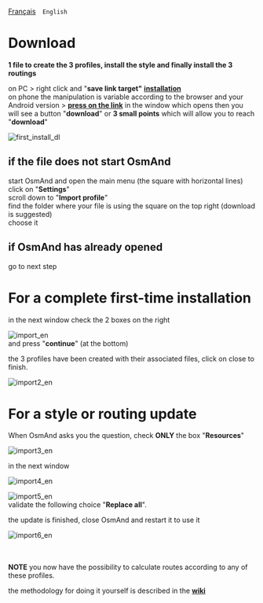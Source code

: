 [Français](installation.md)&emsp;`English`

# Download
**1 file to create the 3 profiles, install the style and finally install the 3 routings**

on PC > right click and "**save link target"** **[installation](installation.osf)**<br>
on phone the manipulation is variable according to the browser and your Android version >
 **[press on the link](installation.osf)** 
 in the window which opens then you will see a button "**download**" or **3 small points** which will allow you to reach "**download**"<br>

![first_install_dl](https://user-images.githubusercontent.com/83398215/182154084-077cbc2b-35f5-4fe1-acbe-f6842914da52.png)

## if the file does not start OsmAnd<br>
start OsmAnd and open the main menu (the square with horizontal lines)<br>
click on "**Settings**"<br>
scroll down to "**Import profile**"<br>
find the folder where your file is using the square on the top right (download is suggested)<br>
choose it<br>

## if OsmAnd has already opened
go to next step

# For a complete first-time installation
in the next window check the 2 boxes on the right<br>

![import_en](https://user-images.githubusercontent.com/83398215/184083008-61dcb1e8-20fe-4a64-a089-d41c0713cbbc.png)<br>
and press "**continue**" (at the bottom)<br>

the 3 profiles have been created with their associated files, click on close to finish.<br>

![import2_en](https://user-images.githubusercontent.com/83398215/184083483-908f0a37-e5a2-4c6b-965d-c976ce4a7e65.png)<br>

# For a style or routing update
When OsmAnd asks you the question, check **ONLY** the box "**Resources**"<br>

![import3_en](https://user-images.githubusercontent.com/83398215/184084116-98808b3d-9bb5-4553-92ac-b3bf36ace755.png)<br>

in the next window

![import4_en](https://user-images.githubusercontent.com/83398215/184084404-90609c9e-086b-456e-8ccb-e8370b2bd3a6.png)<br>

![import5_en](https://user-images.githubusercontent.com/83398215/184084626-4725ed89-2268-4461-98c7-83247bbef6d2.png)<br>
validate the following choice "**Replace all**".

the update is finished, close OsmAnd and restart it to use it

![import6_en](https://user-images.githubusercontent.com/83398215/184084869-e2f24bc0-b06e-4d3c-b8fb-dd6c051d88c6.png)<br>
<br>
<br>

**NOTE** you now have the possibility to calculate routes according to any of these profiles.

the methodology for doing it yourself is described in the **[wiki](https://github.com/OsmAnd-Rendering/Motorcycle/wiki/%F0%9F%87%AC%F0%9F%87%A7--Manual-install)**

